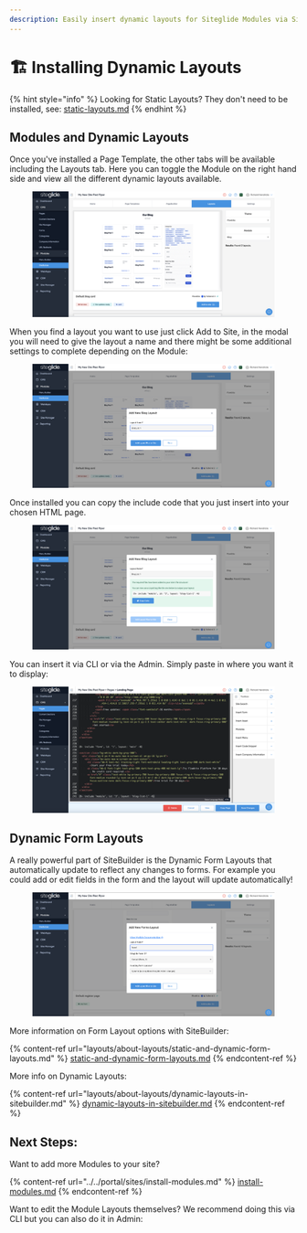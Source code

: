 ```yaml
---
description: Easily insert dynamic layouts for Siteglide Modules via SiteBuilder
---
```


# 🏗️ Installing Dynamic Layouts



{% hint style="info" %}
Looking for Static Layouts? They don't need to be installed, see: [static-layouts.md](about-sitebuilder/static-layouts.md "mention")
{% endhint %}

## Modules and Dynamic Layouts <a href="#modules-and-dynamic-layouts" id="modules-and-dynamic-layouts"></a>

Once you've installed a Page Template, the other tabs will be available including the Layouts tab. Here you can toggle the Module on the right hand side and view all the different dynamic layouts available.

<figure><img src="../../.gitbook/assets/SiteBuilder-Layouts.png" alt=""><figcaption></figcaption></figure>

When you find a layout you want to use just click Add to Site, in the modal you will need to give the layout a name and there might be some additional settings to complete depending on the Module:

<figure><img src="../../.gitbook/assets/Siteglide-SiteBuilder-Blog-List-Install.png" alt=""><figcaption></figcaption></figure>

Once installed you can copy the include code that you just insert into your chosen HTML page.

<figure><img src="../../.gitbook/assets/SiteBuilder-Layouts-Blog-Install-Complete.png" alt=""><figcaption></figcaption></figure>

You can insert it via CLI or via the Admin. Simply paste in where you want it to display:

<figure><img src="../../.gitbook/assets/SiteBuilder-Layouts-Blog-Insert-Include.png" alt=""><figcaption></figcaption></figure>

## Dynamic Form Layouts

A really powerful part of SiteBuilder is the Dynamic Form Layouts that automatically update to reflect any changes to forms. For example you could add or edit fields in the form and the layout will update automatically!

<figure><img src="../../.gitbook/assets/Siteglide-SiteBuilder-Dynamic-Form-Layout-Install.png" alt=""><figcaption></figcaption></figure>

More information on Form Layout options with SiteBuilder:

{% content-ref url="layouts/about-layouts/static-and-dynamic-form-layouts.md" %}
[static-and-dynamic-form-layouts.md](layouts/about-layouts/static-and-dynamic-form-layouts.md)
{% endcontent-ref %}

More info on Dynamic Layouts:

{% content-ref url="layouts/about-layouts/dynamic-layouts-in-sitebuilder.md" %}
[dynamic-layouts-in-sitebuilder.md](layouts/about-layouts/dynamic-layouts-in-sitebuilder.md)
{% endcontent-ref %}

## Next Steps:

Want to add more Modules to your site?

{% content-ref url="../../portal/sites/install-modules.md" %}
[install-modules.md](../../portal/sites/install-modules.md)
{% endcontent-ref %}

Want to edit the Module Layouts themselves? We recommend doing this via CLI but you can also do it in Admin:

